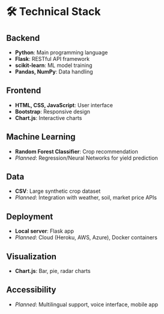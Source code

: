 # 🛠️ Technical Stack

## Backend
- **Python**: Main programming language
- **Flask**: RESTful API framework
- **scikit-learn**: ML model training
- **Pandas, NumPy**: Data handling

## Frontend
- **HTML, CSS, JavaScript**: User interface
- **Bootstrap**: Responsive design
- **Chart.js**: Interactive charts

## Machine Learning
- **Random Forest Classifier**: Crop recommendation
- *Planned*: Regression/Neural Networks for yield prediction

## Data
- **CSV**: Large synthetic crop dataset
- *Planned*: Integration with weather, soil, market price APIs

## Deployment
- **Local server**: Flask app
- *Planned*: Cloud (Heroku, AWS, Azure), Docker containers

## Visualization
- **Chart.js**: Bar, pie, radar charts

## Accessibility
- *Planned*: Multilingual support, voice interface, mobile app
